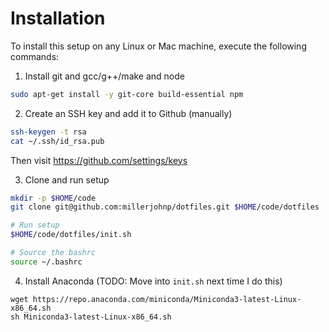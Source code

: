 Installation
============
To install this setup on any Linux or Mac machine, execute the following
commands:

1. Install git and gcc/g++/make and node
```bash
sudo apt-get install -y git-core build-essential npm
```
2. Create an SSH key and add it to Github (manually)
```bash
ssh-keygen -t rsa
cat ~/.ssh/id_rsa.pub
```
Then visit https://github.com/settings/keys

3. Clone and run setup
```bash
mkdir -p $HOME/code
git clone git@github.com:millerjohnp/dotfiles.git $HOME/code/dotfiles

# Run setup
$HOME/code/dotfiles/init.sh

# Source the bashrc
source ~/.bashrc
```

4. Install Anaconda (TODO: Move into `init.sh` next time I do this)
```
wget https://repo.anaconda.com/miniconda/Miniconda3-latest-Linux-x86_64.sh
sh Miniconda3-latest-Linux-x86_64.sh
```
